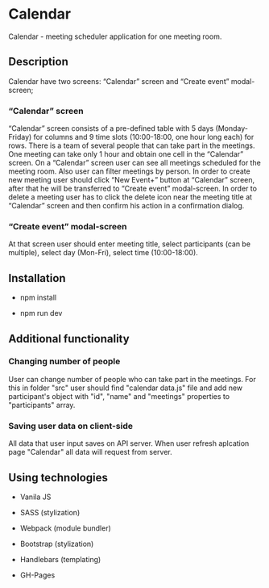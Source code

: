 # Calendar
Calendar - 
meeting scheduler application for one meeting room.

Description
-------------------------
Calendar have two screens: “Calendar” screen and “Create event” modal-screen;

### “Calendar” screen
“Calendar” screen consists of a pre-defined table with 5 days (Monday-Friday) for columns and 9 time slots (10:00-18:00, one hour long each) for rows.
There is a team of several people that can take part in the meetings.
One meeting can take only 1 hour and obtain one cell in the “Calendar” screen.
On a “Calendar” screen user can see all meetings scheduled for the meeting room. Also user can filter meetings by person.
In order to create new meeting user should click “New Event+” button at “Calendar” screen, after that he will be transferred to “Create event” modal-screen.
In order to delete a meeting user has to click the delete icon near the meeting title at “Calendar” screen and then confirm his action in a confirmation dialog.

### “Create event” modal-screen
At that screen user should enter meeting title, select participants (can be multiple), select day (Mon-Fri), select time (10:00-18:00).

Installation
-------------------------
+ npm install

+ npm run dev

Additional functionality
-------------------------

### Changing number of people

User can change number of people who can take part in the meetings. 
For this in folder "src" user should find "calendar data.js" file and add new participant's object with "id", "name" and "meetings" properties to "participants" array.

### Saving user data on client-side

All data that user input saves on API server. When user refresh aplcation page "Calendar" all data will request from server.

Using technologies
-------------------------
+ Vanila JS

+ SASS (stylization)

+ Webpack (module bundler)

+ Bootstrap (stylization)

+ Handlebars (templating)

+ GH-Pages
